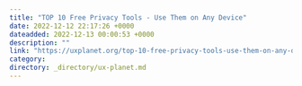 ```yaml
---
title: "TOP 10 Free Privacy Tools - Use Them on Any Device"
date: 2022-12-12 22:17:26 +0000
dateadded: 2022-12-13 00:00:53 +0000
description: ""
link: "https://uxplanet.org/top-10-free-privacy-tools-use-them-on-any-device-e5b4023771b5?source=rss----819cc2aaeee0---4"
category:
directory: _directory/ux-planet.md
---
```

